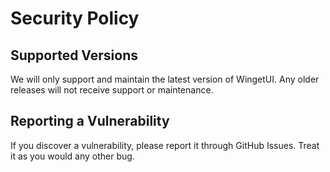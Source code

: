 # Security Policy

## Supported Versions

We will only support and maintain the latest version of WingetUI. Any older releases will not receive support or maintenance.

## Reporting a Vulnerability

If you discover a vulnerability, please report it through GitHub Issues. Treat it as you would any other bug.
